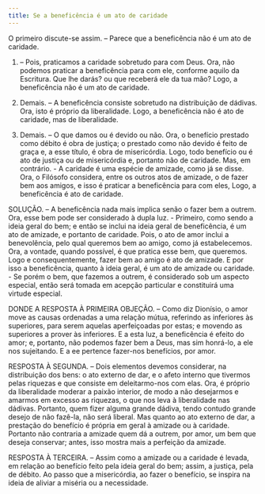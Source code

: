 ```yaml
---
title: Se a beneficência é um ato de caridade
---
```


O primeiro discute-se assim. – Parece que a beneficência não é um ato de caridade.  

1. – Pois, praticamos a caridade sobretudo para com Deus. Ora, não podemos praticar a beneficência para com ele, conforme aquilo da Escritura. Que lhe darás? ou que receberá ele da tua mão? Logo, a beneficência não é um ato de caridade.  

2. Demais. – A beneficência consiste sobretudo na distribuição de dádivas. Ora, isto é próprio da liberalidade. Logo, a beneficência não é ato de caridade, mas de liberalidade.  

3. Demais. – O que damos ou é devido ou não. Ora, o benefício prestado como débito é obra de justiça; o prestado como não devido é feito de graça e, a esse título, é obra de misericórdia. Logo, todo benefício ou é ato de justiça ou de misericórdia e, portanto não de caridade.  Mas, em contrário. - A caridade é uma espécie de amizade, como já se disse. Ora, o Filósofo considera, entre os outros atos de amizade, o de fazer bem aos amigos, e isso é praticar a beneficência para com eles, Logo, a beneficência é ato de caridade.  

SOLUÇÃO. – A beneficência nada mais implica senão o fazer bem a outrem. Ora, esse bem pode ser considerado à dupla luz. - Primeiro, como sendo a ideia geral do bem; e então se inclui na ideia geral de beneficência, é um ato de amizade, e portanto de caridade. Pois, o ato de amor inclui a benevolência, pelo qual queremos bem ao amigo, como já estabelecemos. Ora, a vontade, quando possível, é que pratica esse bem, que queremos. Logo e consequentemente, fazer bem ao amigo é ato de amizade. E por isso a beneficência, quanto à ideia geral, é um ato de amizade ou caridade. - Se porém o bem, que fazemos a outrem, é considerado sob um aspecto especial, então será tomada em acepção particular e constituirá uma virtude especial.  

DONDE A RESPOSTA À PRIMEIRA OBJEÇÃO. – Como diz Dionísio, o amor move as causas ordenadas a uma relação mútua, referindo as inferiores às superiores, para serem aquelas aperfeiçoadas por estas; e movendo as superiores a prover às inferiores. E a esta luz, a beneficência é efeito do amor; e, portanto, não podemos fazer bem a Deus, mas sim honrá-lo, a ele nos sujeitando. E a ee pertence fazer-nos benefícios, por amor.  

RESPOSTA À SEGUNDA. – Dois elementos devemos considerar, na distribuição dos bens: o ato externo de dar, e o afeto interno que tivermos pelas riquezas e que consiste em deleitarmo-nos com elas. Ora, é próprio da liberalidade moderar a paixão interior, de modo a não desejarmos e amarmos em excesso as riquezas, o que nos leva à liberalidade nas dádivas. Portanto, quem fizer alguma grande dádiva, tendo contudo grande desejo de não fazê-la, não será liberal. Mas quanto ao ato externo de dar, a prestação do benefício é própria em geral à amizade ou à caridade. Portanto não contraria a amizade quem dá a outrem, por amor, um bem que deseja conservar; antes, isso mostra mais a perfeição da amizade. 

RESPOSTA À TERCEIRA. – Assim como a amizade ou a caridade é levada, em relação ao benefício feito pela ideia geral do bem; assim, a justiça, pela de débito. Ao passo que a misericórdia, ao fazer o benefício, se inspira na ideia de aliviar a miséria ou a necessidade.